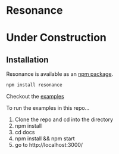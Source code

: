 # Resonance

#  Under Construction

## Installation

Resonance is available as an [npm package](https://www.npmjs.org/package/resonance).

```sh
npm install resonance
```

Checkout the [examples](https://sghall.github.io/resonance/)

To run the examples in this repo...

1. Clone the repo and cd into the directory
2. npm install
3. cd docs
4. npm install && npm start
4. go to http://localhost:3000/